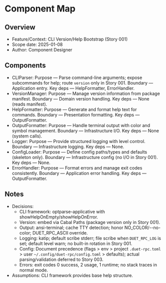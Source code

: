 # Component Map

## Overview
- Feature/Context: CLI Version/Help Bootstrap (Story 001)
- Scope date: 2025-01-08
- Author: Component Designer

## Components
- CLIParser: Purpose — Parse command-line arguments; expose subcommands for help; route `version` only in Story 001. Boundary — Application entry. Key deps — HelpFormatter, ErrorHandler.
- VersionManager: Purpose — Manage version information from package manifest. Boundary — Domain version handling. Key deps — None (reads manifest).
- HelpFormatter: Purpose — Generate and format help text for commands. Boundary — Presentation formatting. Key deps — OutputFormatter.
- OutputFormatter: Purpose — Handle terminal output with color and symbol management. Boundary — Infrastructure I/O. Key deps — None (system calls).
- Logger: Purpose — Provide structured logging with level control. Boundary — Infrastructure logging. Key deps — None.
- ConfigLoader: Purpose — Define config paths/types and defaults (skeleton only). Boundary — Infrastructure config (no I/O in Story 001). Key deps — None.
- ErrorHandler: Purpose — Format errors and manage exit codes consistently. Boundary — Application error handling. Key deps — OutputFormatter.

## Notes
- Decisions:
  - CLI framework: optparse-applicative with showHelpOnEmpty/showHelpOnError.
  - Version: embed via Cabal Paths (package version only in Story 001).
  - Output: ansi-terminal; cache TTY detection; honor NO_COLOR/--no-color; DUET_RPC_ASCII override.
  - Logging: katip; default scribe stderr; file scribe when `DUET_RPC_LOG` is set; default level warn; no built-in rotation in Story 001.
  - Config: Document precedence (flags > env > project `.duet-rpc.toml` > user `~/.config/duet-rpc/config.toml` > defaults); actual parsing/validation deferred to Story 003.
  - Errors: exit codes 0 success, 2 usage, 1 runtime; no stack traces in normal mode.
- Assumptions: CLI framework provides base help structure.

